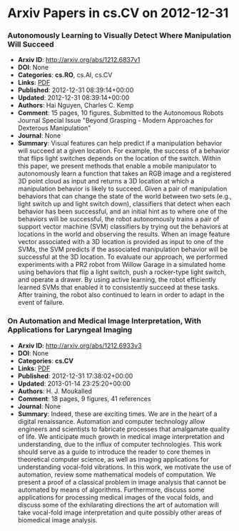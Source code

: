 # Arxiv Papers in cs.CV on 2012-12-31
### Autonomously Learning to Visually Detect Where Manipulation Will Succeed
- **Arxiv ID**: http://arxiv.org/abs/1212.6837v1
- **DOI**: None
- **Categories**: **cs.RO**, cs.AI, cs.CV
- **Links**: [PDF](http://arxiv.org/pdf/1212.6837v1)
- **Published**: 2012-12-31 08:39:14+00:00
- **Updated**: 2012-12-31 08:39:14+00:00
- **Authors**: Hai Nguyen, Charles C. Kemp
- **Comment**: 15 pages, 10 figures. Submitted to the Autonomous Robots Journal
  Special Issue "Beyond Grasping - Modern Approaches for Dexterous
  Manipulation"
- **Journal**: None
- **Summary**: Visual features can help predict if a manipulation behavior will succeed at a given location. For example, the success of a behavior that flips light switches depends on the location of the switch. Within this paper, we present methods that enable a mobile manipulator to autonomously learn a function that takes an RGB image and a registered 3D point cloud as input and returns a 3D location at which a manipulation behavior is likely to succeed. Given a pair of manipulation behaviors that can change the state of the world between two sets (e.g., light switch up and light switch down), classifiers that detect when each behavior has been successful, and an initial hint as to where one of the behaviors will be successful, the robot autonomously trains a pair of support vector machine (SVM) classifiers by trying out the behaviors at locations in the world and observing the results. When an image feature vector associated with a 3D location is provided as input to one of the SVMs, the SVM predicts if the associated manipulation behavior will be successful at the 3D location. To evaluate our approach, we performed experiments with a PR2 robot from Willow Garage in a simulated home using behaviors that flip a light switch, push a rocker-type light switch, and operate a drawer. By using active learning, the robot efficiently learned SVMs that enabled it to consistently succeed at these tasks. After training, the robot also continued to learn in order to adapt in the event of failure.



### On Automation and Medical Image Interpretation, With Applications for Laryngeal Imaging
- **Arxiv ID**: http://arxiv.org/abs/1212.6933v3
- **DOI**: None
- **Categories**: **cs.CV**
- **Links**: [PDF](http://arxiv.org/pdf/1212.6933v3)
- **Published**: 2012-12-31 17:38:02+00:00
- **Updated**: 2013-01-14 23:25:20+00:00
- **Authors**: H. J. Moukalled
- **Comment**: 18 pages, 9 figures, 41 references
- **Journal**: None
- **Summary**: Indeed, these are exciting times. We are in the heart of a digital renaissance. Automation and computer technology allow engineers and scientists to fabricate processes that amalgamate quality of life. We anticipate much growth in medical image interpretation and understanding, due to the influx of computer technologies. This work should serve as a guide to introduce the reader to core themes in theoretical computer science, as well as imaging applications for understanding vocal-fold vibrations. In this work, we motivate the use of automation, review some mathematical models of computation. We present a proof of a classical problem in image analysis that cannot be automated by means of algorithms. Furthermore, discuss some applications for processing medical images of the vocal folds, and discuss some of the exhilarating directions the art of automation will take vocal-fold image interpretation and quite possibly other areas of biomedical image analysis.



